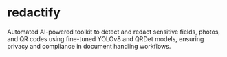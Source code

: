 # redactify
Automated AI-powered toolkit to detect and redact sensitive fields, photos, and QR codes using fine-tuned YOLOv8 and QRDet models, ensuring privacy and compliance in document handling workflows.
